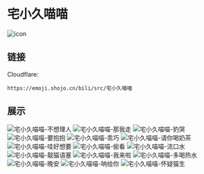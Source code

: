 # 宅小久喵喵
![icon](https://emoji.shojo.cn/bili/src/宅小久喵喵/icon.png)
## 链接
Cloudflare:
```
https://emoji.shojo.cn/bili/src/宅小久喵喵
```
## 展示
![宅小久喵喵-不想理人](https://emoji.shojo.cn/bili/src/宅小久喵喵/宅小久喵喵-不想理人.png)
![宅小久喵喵-那我走](https://emoji.shojo.cn/bili/src/宅小久喵喵/宅小久喵喵-那我走.png)
![宅小久喵喵-豹哭](https://emoji.shojo.cn/bili/src/宅小久喵喵/宅小久喵喵-豹哭.png)
![宅小久喵喵-要抱抱](https://emoji.shojo.cn/bili/src/宅小久喵喵/宅小久喵喵-要抱抱.png)
![宅小久喵喵-乖巧](https://emoji.shojo.cn/bili/src/宅小久喵喵/宅小久喵喵-乖巧.png)
![宅小久喵喵-请你喝奶茶](https://emoji.shojo.cn/bili/src/宅小久喵喵/宅小久喵喵-请你喝奶茶.png)
![宅小久喵喵-哇好想要](https://emoji.shojo.cn/bili/src/宅小久喵喵/宅小久喵喵-哇好想要.png)
![宅小久喵喵-偷看](https://emoji.shojo.cn/bili/src/宅小久喵喵/宅小久喵喵-偷看.png)
![宅小久喵喵-流口水](https://emoji.shojo.cn/bili/src/宅小久喵喵/宅小久喵喵-流口水.png)
![宅小久喵喵-靓猫语塞](https://emoji.shojo.cn/bili/src/宅小久喵喵/宅小久喵喵-靓猫语塞.png)
![宅小久喵喵-我来啦](https://emoji.shojo.cn/bili/src/宅小久喵喵/宅小久喵喵-我来啦.png)
![宅小久喵喵-多喝热水](https://emoji.shojo.cn/bili/src/宅小久喵喵/宅小久喵喵-多喝热水.png)
![宅小久喵喵-晚安](https://emoji.shojo.cn/bili/src/宅小久喵喵/宅小久喵喵-晚安.png)
![宅小久喵喵-呐给你](https://emoji.shojo.cn/bili/src/宅小久喵喵/宅小久喵喵-呐给你.png)
![宅小久喵喵-怀疑猫生](https://emoji.shojo.cn/bili/src/宅小久喵喵/宅小久喵喵-怀疑猫生.png)
